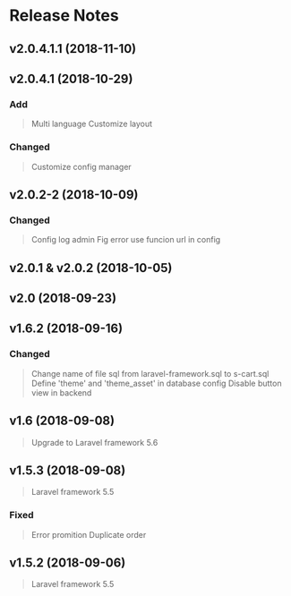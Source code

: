 # Release Notes
## v2.0.4.1.1 (2018-11-10)
## v2.0.4.1 (2018-10-29)
### Add
> Multi language
> Customize layout


### Changed
> Customize config manager


## v2.0.2-2 (2018-10-09)
### Changed
> Config log admin
> Fig error use funcion url in config
## v2.0.1 & v2.0.2 (2018-10-05)

## v2.0 (2018-09-23)

## v1.6.2 (2018-09-16)

### Changed
> Change name of file sql from laravel-framework.sql to s-cart.sql
> Define 'theme' and 'theme_asset' in database config
> Disable button view in backend

## v1.6 (2018-09-08)

> Upgrade to Laravel framework 5.6


## v1.5.3 (2018-09-08)

> Laravel framework 5.5

### Fixed
> Error promition
> Duplicate order

## v1.5.2 (2018-09-06)

> Laravel framework 5.5
